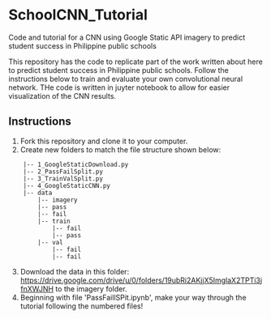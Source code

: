 # SchoolCNN_Tutorial
Code and tutorial for a CNN using Google Static API imagery to predict student success in Philippine public schools

This repository has the code to replicate part of the work written about here  to predict student success in Philippine public schools. Follow the instructions below to train and evaluate your own convolutional neural network. THe code is written in juyter notebook to allow for easier visualization of the CNN results.

## Instructions

1. Fork this repository and clone it to your computer.
2. Create new folders to match the file structure shown below:
```
    |-- 1_GoogleStaticDownload.py
    |-- 2_PassFailSplit.py
    |-- 3_TrainValSplit.py 
    |-- 4_GoogleStaticCNN.py
    |-- data
        |-- imagery
        |-- pass
        |-- fail
        |-- train
            |-- fail
            |-- pass
        |-- val
            |-- fail
            |-- fail
```
3. Download the data in this folder: https://drive.google.com/drive/u/0/folders/19ubRi2AKjjX5ImglaX2TPTi3jfnXWJNH to the imagery folder.
4. Beginning with file 'PassFaillSPit.ipynb', make your way through the tutorial following the numbered files!

